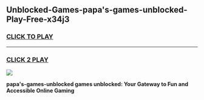 
## Unblocked-Games-papa's-games-unblocked-Play-Free-x34j3
<h3>
<a href="https://premium76.site?title=papa's-games-unblocked&ref=24M">CLICK TO PLAY</a></h3>
<hr>

<h3>
<a href="https://premium76.site?title=papa's-games-unblocked&ref=24M">CLICK 2 PLAY</a>
  
</h3>

<a href="https://premium76.site?title=papa's-games-unblocked&ref=24M"><img src="https://clearcache.store/games.png"></a>


**papa's-games-unblocked games unblocked: Your Gateway to Fun and Accessible Online Gaming**
